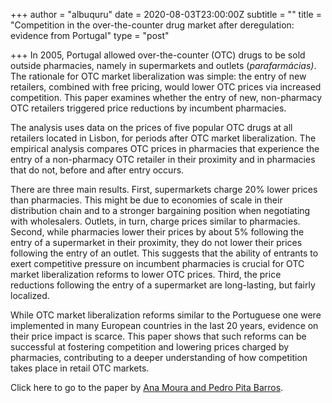 +++
author = "albuquru"
date = 2020-08-03T23:00:00Z
subtitle = ""
title = "Competition in the over-the-counter drug market after deregulation: evidence from Portugal"
type = "post"

+++
In 2005, Portugal allowed over-the-counter (OTC) drugs to be sold outside pharmacies, namely in supermarkets and outlets (_parafarmácias)_. The rationale for OTC market liberalization was simple: the entry of new retailers, combined with free pricing, would lower OTC prices via increased competition. This paper examines whether the entry of new, non-pharmacy OTC retailers triggered price reductions by incumbent pharmacies.

The analysis uses data on the prices of five popular OTC drugs at all retailers located in Lisbon, for periods after OTC market liberalization. The empirical analysis compares OTC prices in pharmacies that experience the entry of a non-pharmacy OTC retailer in their proximity and in pharmacies that do not, before and after entry occurs.

There are three main results. First, supermarkets charge 20% lower prices than pharmacies. This might be due to economies of scale in their distribution chain and to a stronger bargaining position when negotiating with wholesalers. Outlets, in turn, charge prices similar to pharmacies. Second, while pharmacies lower their prices by about 5% following the entry of a supermarket in their proximity, they do not lower their prices following the entry of an outlet. This suggests that the ability of entrants to exert competitive pressure on incumbent pharmacies is crucial for OTC market liberalization reforms to lower OTC prices. Third, the price reductions following the entry of a supermarket are long-lasting, but fairly localized.

While OTC market liberalization reforms similar to the Portuguese one were implemented in many European countries in the last 20 years, evidence on their price impact is scarce. This paper shows that such reforms can be successful at fostering competition and lowering prices charged by pharmacies, contributing to a deeper understanding of how competition takes place in retail OTC markets.

Click here to go to the paper by [Ana Moura and Pedro Pita Barros](https://onlinelibrary.wiley.com/doi/epdf/10.1002/hec.4109).
